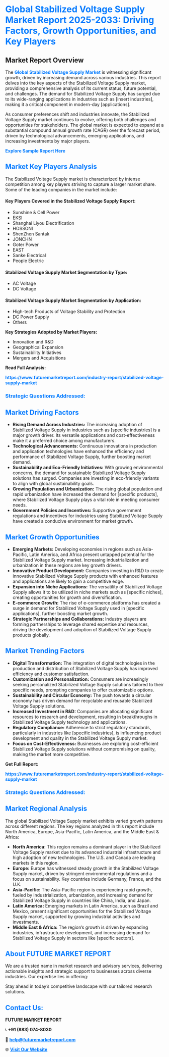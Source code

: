 <h1 style="color: #007BFF;">Global Stabilized Voltage Supply Market Report 2025-2033: Driving Factors, Growth Opportunities, and Key Players</h1>

<section id="overview">
<h2>Market Report Overview</h2>
<p>The <a href="https://www.futuremarketreport.com/industry-report/stabilized-voltage-supply-market" style="color: #007BFF; text-decoration: none;"><strong>Global Stabilized Voltage Supply Market</strong></a> is witnessing significant growth, driven by increasing demand across various industries. This report delves into the key aspects of the Stabilized Voltage Supply market, providing a comprehensive analysis of its current status, future potential, and challenges. The demand for Stabilized Voltage Supply has surged due to its wide-ranging applications in industries such as [insert industries], making it a critical component in modern-day [applications].</p>
<p>As consumer preferences shift and industries innovate, the Stabilized Voltage Supply market continues to evolve, offering both challenges and opportunities for stakeholders. The global market is expected to expand at a substantial compound annual growth rate (CAGR) over the forecast period, driven by technological advancements, emerging applications, and increasing investments by major players.</p>
</section>

<section id="overview">
<p><a href="https://www.futuremarketreport.com/request-sample/reportId=101643" style="color: #007BFF; text-decoration: none;"><strong>Explore Sample Report Here</strong></a></p>
</section>

<section id="key-players">
<h2 style="color: #007BFF;">Market Key Players Analysis</h2>
<p>The Stabilized Voltage Supply market is characterized by intense competition among key players striving to capture a larger market share. Some of the leading companies in the market include:</p>
<h4>Key Players Covered in the Stabilized Voltage Supply Report:</h4>
<ul><li>Sunshine &amp; Cell Power</li><li>EKSI</li><li>Shanghai Liyou Electrification</li><li>HOSSONI</li><li>ShenZhen Santak</li><li>JONCHN</li><li>Goter Power</li><li>EAST</li><li>Sanke Electrical</li><li>People Electric</li></ul>
<h4>Stabilized Voltage Supply Market Segmentation by Type:</h4>
<ul><li>AC Voltage</li><li>DC Voltage</li></ul>

<h4>Stabilized Voltage Supply Market Segmentation by Application:</h4>
<ul><li>High-tech Products of Voltage Stability and Protection</li><li>DC Power Supply</li><li>Others</li></ul>
<p><strong>Key Strategies Adopted by Market Players:</strong></p>
<ul>
<li>Innovation and R&D</li>
<li>Geographical Expansion</li>
<li>Sustainability Initiatives</li>
<li>Mergers and Acquisitions</li>
</ul>
</section>

<section>
<p><strong>Read Full Analysis: </strong></p><a href="https://www.futuremarketreport.com/industry-report/stabilized-voltage-supply-market" style="color: #007BFF; text-decoration: none;"><strong>https://www.futuremarketreport.com/industry-report/stabilized-voltage-supply-market</strong></a>
<h3 style="color: #007BFF;">Strategic Questions Addressed:</h3>
</section>

<section id="driving-factors">
<h2 style="color: #007BFF;">Market Driving Factors</h2>
<ul>
<li><strong>Rising Demand Across Industries:</strong> The increasing adoption of Stabilized Voltage Supply in industries such as [specific industries] is a major growth driver. Its versatile applications and cost-effectiveness make it a preferred choice among manufacturers.</li>
<li><strong>Technological Advancements:</strong> Continuous innovations in production and application technologies have enhanced the efficiency and performance of Stabilized Voltage Supply, further boosting market demand.</li>
<li><strong>Sustainability and Eco-Friendly Initiatives:</strong> With growing environmental concerns, the demand for sustainable Stabilized Voltage Supply solutions has surged. Companies are investing in eco-friendly variants to align with global sustainability goals.</li>
<li><strong>Growing Population and Urbanization:</strong> The rising global population and rapid urbanization have increased the demand for [specific products], where Stabilized Voltage Supply plays a vital role in meeting consumer needs.</li>
<li><strong>Government Policies and Incentives:</strong> Supportive government regulations and incentives for industries using Stabilized Voltage Supply have created a conducive environment for market growth.</li>
</ul>
</section>

<section id="growth-opportunities">
<h2 style="color: #007BFF;">Market Growth Opportunities</h2>
<ul>
<li><strong>Emerging Markets:</strong> Developing economies in regions such as Asia-Pacific, Latin America, and Africa present untapped potential for the Stabilized Voltage Supply market. Increasing industrialization and urbanization in these regions are key growth drivers.</li>
<li><strong>Innovative Product Development:</strong> Companies investing in R&D to create innovative Stabilized Voltage Supply products with enhanced features and applications are likely to gain a competitive edge.</li>
<li><strong>Expansion into Niche Applications:</strong> The versatility of Stabilized Voltage Supply allows it to be utilized in niche markets such as [specific niches], creating opportunities for growth and diversification.</li>
<li><strong>E-commerce Growth:</strong> The rise of e-commerce platforms has created a surge in demand for Stabilized Voltage Supply used in [specific applications], further boosting market growth.</li>
<li><strong>Strategic Partnerships and Collaborations:</strong> Industry players are forming partnerships to leverage shared expertise and resources, driving the development and adoption of Stabilized Voltage Supply products globally.</li>
</ul>
</section>

<section id="trending-factors">
<h2 style="color: #007BFF;">Market Trending Factors</h2>
<ul>
<li><strong>Digital Transformation:</strong> The integration of digital technologies in the production and distribution of Stabilized Voltage Supply has improved efficiency and customer satisfaction.</li>
<li><strong>Customization and Personalization:</strong> Consumers are increasingly seeking personalized Stabilized Voltage Supply solutions tailored to their specific needs, prompting companies to offer customizable options.</li>
<li><strong>Sustainability and Circular Economy:</strong> The push towards a circular economy has driven demand for recyclable and reusable Stabilized Voltage Supply solutions.</li>
<li><strong>Increased Investment in R&D:</strong> Companies are allocating significant resources to research and development, resulting in breakthroughs in Stabilized Voltage Supply technology and applications.</li>
<li><strong>Regulatory Compliance:</strong> Adherence to strict regulatory standards, particularly in industries like [specific industries], is influencing product development and quality in the Stabilized Voltage Supply market.</li>
<li><strong>Focus on Cost-Effectiveness:</strong> Businesses are exploring cost-efficient Stabilized Voltage Supply solutions without compromising on quality, making the market more competitive.</li>
</ul>
</section>

<section>
<p><strong>Get Full Report: </strong></p><a href="https://www.futuremarketreport.com/industry-report/stabilized-voltage-supply-market" style="color: #007BFF; text-decoration: none;"><strong>https://www.futuremarketreport.com/industry-report/stabilized-voltage-supply-market</strong></a>
<h3 style="color: #007BFF;">Strategic Questions Addressed:</h3>
</section>


<section id="regional-analysis">
<h2 style="color: #007BFF;">Market Regional Analysis</h2>
<p>The global Stabilized Voltage Supply market exhibits varied growth patterns across different regions. The key regions analyzed in this report include North America, Europe, Asia-Pacific, Latin America, and the Middle East & Africa:</p>
<ul>
<li><strong>North America:</strong> This region remains a dominant player in the Stabilized Voltage Supply market due to its advanced industrial infrastructure and high adoption of new technologies. The U.S. and Canada are leading markets in this region.</li>
<li><strong>Europe:</strong> Europe has witnessed steady growth in the Stabilized Voltage Supply market, driven by stringent environmental regulations and a focus on sustainability. Key countries include Germany, France, and the U.K.</li>
<li><strong>Asia-Pacific:</strong> The Asia-Pacific region is experiencing rapid growth, fueled by industrialization, urbanization, and increasing demand for Stabilized Voltage Supply in countries like China, India, and Japan.</li>
<li><strong>Latin America:</strong> Emerging markets in Latin America, such as Brazil and Mexico, present significant opportunities for the Stabilized Voltage Supply market, supported by growing industrial activities and investments.</li>
<li><strong>Middle East & Africa:</strong> The region’s growth is driven by expanding industries, infrastructure development, and increasing demand for Stabilized Voltage Supply in sectors like [specific sectors].</li>
</ul>
</section>

<footer>
<h2 style="color: #007BFF;">About FUTURE MARKET REPORT</h2>
<p>We are a trusted name in market research and advisory services, delivering actionable insights and strategic support to businesses across diverse industries. Our expertise lies in offering:</p>

<p>Stay ahead in today’s competitive landscape with our tailored research solutions.</p>

<h2 style="color: #007BFF;">Contact Us:</h2>
<p><strong>FUTURE MARKET REPORT</strong></p>
<p>📞 <strong>+91 (883) 074-8030</strong></p>
<p>📧 <strong><a href="mailto:help@futuremarketreport.com" style="color: #007BFF;">help@futuremarketreport.com</a></strong></p>
<p>🌐 <strong><a href="https://www.futuremarketreport.com/" style="color: #007BFF;">Visit Our Website</a></strong></p>
</footer>